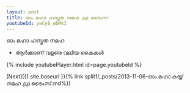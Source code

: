 ```yaml
---
layout: post
title: ഓം മഹാ ഹസ്തത നമഹ ൧൧ ടൈംസ്
youtubeId: ywCy8_wDMkI
---
```

 
 
 ഓം മഹാ ഹസ്തത നമഹ 
 
 -  ആർക്കാണ് വളരെ വലിയ കൈകൾ 
 
  
 
  
 
 
 
 
 
 


{% include youtubePlayer.html id=page.youtubeId %}
 
[Next]({{ site.baseurl }}{% link  split1/_posts/2013-11-06-ഓം മഹാ കയ്യ് നമഹ ൧൧ ടൈംസ്.md%})
 

